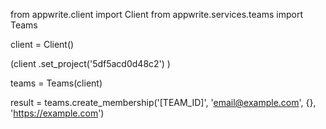 from appwrite.client import Client
from appwrite.services.teams import Teams

client = Client()

(client
  .set_project('5df5acd0d48c2')
)

teams = Teams(client)

result = teams.create_membership('[TEAM_ID]', 'email@example.com', {}, 'https://example.com')
